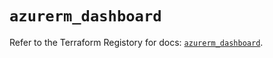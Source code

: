 # `azurerm_dashboard`

Refer to the Terraform Registory for docs: [`azurerm_dashboard`](https://registry.terraform.io/providers/hashicorp/azurerm/3.55.0/docs/resources/dashboard).
